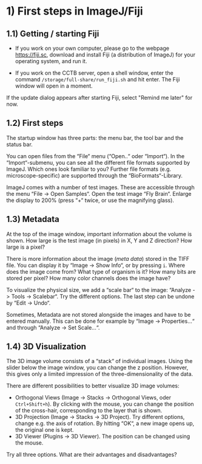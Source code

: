# 1) First steps in ImageJ/Fiji

## 1.1) Getting / starting Fiji

- If you work on your own computer, please go to the webpage https://fiji.sc, download and install Fiji (a distribution of ImageJ) for your operating system, and run it.

- If you work on the CCTB server, open a shell window, enter the command `/storage/full-share/run_fiji.sh` and hit enter. The Fiji window will open in a moment.

If the update dialog appears after starting Fiji, select "Remind me later" for now.

## 1.2) First steps

The startup window has three parts: the menu bar, the tool bar and the status bar.

You can open files from the “File“ menu (“Open..“ oder “Import“). In the “Import“-submenu, you can see all the different file formats supported by ImageJ. Which ones look familiar to you? Further file formats (e.g. microscope-specific) are supported through the “BioFormats“-Library.

ImageJ comes with a number of test images. These are accessible through the menu “File -> Open Samples“. Open the test image “Fly Brain“. Enlarge the display to 200% (press “+“ twice, or use the magnifying glass).

## 1.3) Metadata

At the top of the image window, important information about the volume is shown. How large is the test image (in pixels) in X, Y and Z direction? How large is a pixel?

There is more information about the image (*meta data*) stored in the TIFF file. You can display it by “Image -> Show Info“, or by pressing `i`. Where does the image come from? What type of organism is it? How many bits are stored per pixel? How many color channels does the image have?

To visualize the physical size, we add a “scale bar“ to the image: “Analyze -> Tools -> Scalebar“. Try the different options. The last step can be undone by “Edit -> Undo“.

Sometimes, Metadata are not stored alongside the images and have to be entered manually. This can be done for example by “Image -> Properties...“ and through “Analyze -> Set Scale...“.

## 1.4) 3D Visualization

The 3D image volume consists of a “stack“ of individual images. Using the slider below the image window, you can change the z position. However, this gives only a limited impression of the three-dimensionality of the data.

There are different possibilities to better visualize 3D image volumes:

- Orthogonal Views (Image -> Stacks -> Orthogonal Views, oder `Ctrl+Shift+h`). By clicking with the mouse, you can change the position of the cross-hair, corresponding to the layer that is shown.
- 3D Projection (Image -> Stacks -> 3D Project). Try different options, change e.g. the axis of rotation. By hitting “OK“, a new image opens up, the original one is kept.
- 3D Viewer (Plugins -> 3D Viewer). The position can be changed using the mouse.

Try all three options. What are their advantages and disadvantages?

